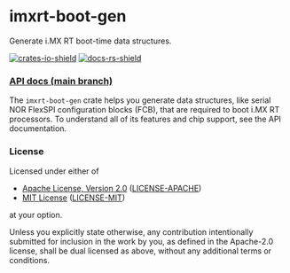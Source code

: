 # imxrt-boot-gen

Generate i.MX RT boot-time data structures.

[![crates-io-shield][]][crates-io]
[![docs-rs-shield][]][docs-rs]

[crates-io-shield]: https://img.shields.io/crates/v/imxrt-boot-gen
[crates-io]: https://crates.io/crates/imxrt-boot-gen
[docs-rs-shield]: https://docs.rs/imxrt-boot-gen/badge.svg
[docs-rs]: https://docs.rs/imxrt-boot-gen/

### [API docs (main branch)](https://imxrt-rs.github.io/imxrt-boot-gen/)

The `imxrt-boot-gen` crate helps you generate data structures, like serial NOR FlexSPI
configuration blocks (FCB), that are required to boot i.MX RT processors. To understand
all of its features and chip support, see the API documentation.

### License

Licensed under either of

- [Apache License, Version 2.0](http://www.apache.org/licenses/LICENSE-2.0) ([LICENSE-APACHE](./LICENSE-APACHE))
- [MIT License](http://opensource.org/licenses/MIT) ([LICENSE-MIT](./LICENSE-MIT))

at your option.

Unless you explicitly state otherwise, any contribution intentionally submitted
for inclusion in the work by you, as defined in the Apache-2.0 license, shall be
dual licensed as above, without any additional terms or conditions.
